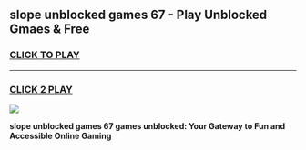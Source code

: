 
## slope unblocked games 67 - Play Unblocked Gmaes & Free
<h3>
<a href="https://news.freeplayer.one?title=slope_unblocked_games_67&ref=23F">CLICK TO PLAY</a></h3>
<hr>

<h3>
<a href="https://news.freeplayer.one?title=slope_unblocked_games_67&ref=23F">CLICK 2 PLAY</a>
  
</h3>

<a href="https://news.freeplayer.one?title=slope_unblocked_games_67&ref=23F/"><img src="https://clearcache.store/games.png"></a>


**slope unblocked games 67 games unblocked: Your Gateway to Fun and Accessible Online Gaming**
